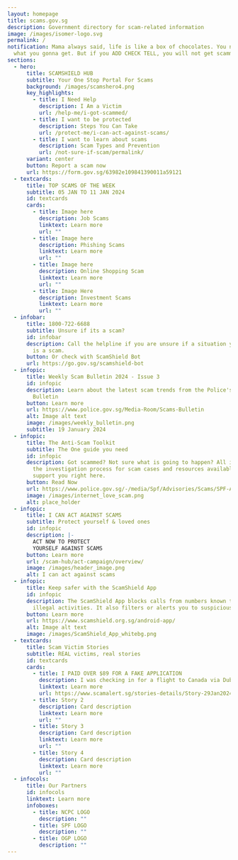 ```yaml
---
layout: homepage
title: scams.gov.sg
description: Government directory for scam-related information
image: /images/isomer-logo.svg
permalink: /
notification: Mama always said, life is like a box of chocolates. You never know
  what you gonna get. But if you ADD CHECK TELL, you will not get scammed.
sections:
  - hero:
      title: SCAMSHIELD HUB
      subtitle: Your One Stop Portal For Scams
      background: /images/scamshero4.png
      key_highlights:
        - title: I Need Help
          description: I Am a Victim
          url: /help-me/i-got-scammed/
        - title: I want to be protected
          description: Steps You Can Take
          url: /protect-me/i-can-act-against-scams/
        - title: I want to learn about scams
          description: Scam Types and Prevention
          url: /not-sure-if-scam/permalink/
      variant: center
      button: Report a scam now
      url: https://form.gov.sg/63982e109841390011a59121
  - textcards:
      title: TOP SCAMS OF THE WEEK
      subtitle: 05 JAN TO 11 JAN 2024
      id: textcards
      cards:
        - title: Image here
          description: Job Scams
          linktext: Learn more
          url: ""
        - title: Image here
          description: Phishing Scams
          linktext: Learn more
          url: ""
        - title: Image here
          description: Online Shopping Scam
          linktext: Learn more
          url: ""
        - title: Image Here
          description: Investment Scams
          linktext: Learn more
          url: ""
  - infobar:
      title: 1800-722-6688
      subtitle: Unsure if its a scam?
      id: infobar
      description: Call the helpline if you are unsure if a situation you are facing
        is a scam.
      button: Or check with ScamShield Bot
      url: https://go.gov.sg/scamshield-bot
  - infopic:
      title: Weekly Scam Bulletin 2024 - Issue 3
      id: infopic
      description: Learn about the latest scam trends from the Police's Weekly Scams
        Bulletin
      button: Learn more
      url: https://www.police.gov.sg/Media-Room/Scams-Bulletin
      alt: Image alt text
      image: /images/weekly_bulletin.png
      subtitle: 19 January 2024
  - infopic:
      title: The Anti-Scam Toolkit
      subtitle: The One guide you need
      id: infopic
      description: Got scammed? Not sure what is going to happen? All information on
        the investigation process for scam cases and resources available to
        support you right here.
      button: Read Now
      url: https://www.police.gov.sg/-/media/Spf/Advisories/Scams/SPF-Anti-Scam-Resource-Guide.ashx
      image: /images/internet_love_scam.png
      alt: place_holder
  - infopic:
      title: I CAN ACT AGAINST SCAMS
      subtitle: Protect yourself & loved ones
      id: infopic
      description: |-
        ACT NOW TO PROTECT
        YOURSELF AGAINST SCAMS
      button: Learn more
      url: /scam-hub/act-campaign/overview/
      image: /images/header_image.png
      alt: I can act against scams
  - infopic:
      title: Keep safer with the ScamShield App
      id: infopic
      description: The ScamShield App blocks calls from numbers known to be used in
        illegal activities. It also filters or alerts you to suspicious SMSes.
      button: Learn more
      url: https://www.scamshield.org.sg/android-app/
      alt: Image alt text
      image: /images/ScamShield_App_whitebg.png
  - textcards:
      title: Scam Victim Stories
      subtitle: REAL victims, real stories
      id: textcards
      cards:
        - title: I PAID OVER $89 FOR A FAKE APPLICATION
          description: I was checking in for a flight to Canada via Dubai and was not aware
          linktext: Learn more
          url: https://www.scamalert.sg/stories-details/Story-29Jan2024233100PM
        - title: Story 2
          description: Card description
          linktext: Learn more
          url: ""
        - title: Story 3
          description: Card description
          linktext: Learn more
          url: ""
        - title: Story 4
          description: Card description
          linktext: Learn more
          url: ""
  - infocols:
      title: Our Partners
      id: infocols
      linktext: Learn more
      infoboxes:
        - title: NCPC LOGO
          description: ""
        - title: SPF LOGO
          description: ""
        - title: OGP LOGO
          description: ""
---
```

